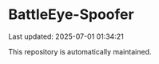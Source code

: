 # BattleEye-Spoofer

Last updated: 2025-07-01 01:34:21

This repository is automatically maintained.
